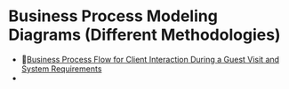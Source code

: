 # Business Process Modeling Diagrams (Different Methodologies)

- 📌[Business Process Flow for Client Interaction During a Guest Visit and System Requirements](https://docs.google.com/presentation/d/1Zd0FQ2X_2_5Lwzt3s0zWahnEbrgOtHxe/edit?usp=sharing&ouid=110958311865921620279&rtpof=true&sd=true)
- 
